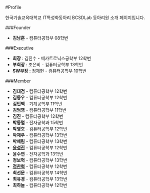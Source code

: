 #Profile


한국기술교육대학교 IT특성화동아리 BCSDLab 동아리원 소개 페이지입니다.

###Founder
- **김남훈** - 컴퓨터공학부 08학번

###Executive

- **회장** : 김진수 - 메카트로닉스공학부 12학번
- **부회장** : 조은비 - 컴퓨터공학부 13학번
- **SW부장** : [정재현](https://github.com/BCSDLab/Profile/blob/master/pathFinder%20:%20JaeHyeunJung) - 컴퓨터공학부 10학번

###Member
- **김대겸** - 컴퓨터공학부 12학번
- **김동우** - 컴퓨터공학부 12학번
- **김민백** - 기계공학부 11학번
- **김범영** - 컴퓨터공학부 11학번
- **김진** - 컴퓨터공학부 12학번
- **박동렬** - 전자공학과 15학번
- **박영호** - 컴퓨터공학부 12학번
- **박재우** - 컴퓨터공학부 13학번
- **박혜림** - 컴퓨터공학부 13학번
- **[윤성진](https://github.com/BCSDLab/Profile/blob/master/Seongjin.md)** - 컴퓨터공학부 12학번
- **윤수연** - 전자공학과 13학번
- **정보혁** - 컴퓨터공학부 13학번
- **[정찬혁](https://github.com/BCSDLab/Profile/blob/master/Chanhyeok.md)** - 컴퓨터공학부 12학번
- **최선문** - 컴퓨터공학부 14학번
- **최유경** - 컴퓨터공학부 13학번
- **최하늘** - 컴퓨터공학부 12학번
